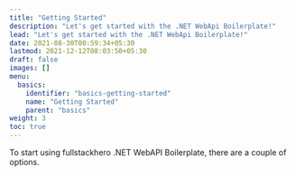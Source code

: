 ```yaml
---
title: "Getting Started"
description: "Let's get started with the .NET WebApi Boilerplate!"
lead: "Let's get started with the .NET WebApi Boilerplate!"
date: 2021-08-30T00:59:34+05:30
lastmod: 2021-12-12T08:03:50+05:30
draft: false
images: []
menu:
  basics:
    identifier: "basics-getting-started"
    name: "Getting Started"
    parent: "basics"
weight: 3
toc: true
---
```

To start using fullstackhero .NET WebAPI Boilerplate, there are a couple of options.
